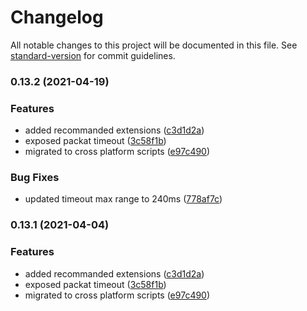 # Changelog

All notable changes to this project will be documented in this file. See [standard-version](https://github.com/conventional-changelog/standard-version) for commit guidelines.

### 0.13.2 (2021-04-19)


### Features

* added recommanded extensions ([c3d1d2a](https://github.com/bennymeg/MAS-JS-API/commit/c3d1d2a185a449f7df3c2d4e9b4609c14b48b929))
* exposed packat timeout ([3c58f1b](https://github.com/bennymeg/MAS-JS-API/commit/3c58f1bc33f77b20979be0224fdc2d624049eebc))
* migrated to cross platform scripts ([e97c490](https://github.com/bennymeg/MAS-JS-API/commit/e97c49092f3aa6c409b03c16be3c3c41cb83df03))


### Bug Fixes

* updated timeout max range to 240ms ([778af7c](https://github.com/bennymeg/MAS-JS-API/commit/778af7c1173a69cdeb361a97da63b9f20c7205b5))

### 0.13.1 (2021-04-04)


### Features

* added recommanded extensions ([c3d1d2a](https://github.com/bennymeg/MAS-JS-API/commit/c3d1d2a185a449f7df3c2d4e9b4609c14b48b929))
* exposed packat timeout ([3c58f1b](https://github.com/bennymeg/MAS-JS-API/commit/3c58f1bc33f77b20979be0224fdc2d624049eebc))
* migrated to cross platform scripts ([e97c490](https://github.com/bennymeg/MAS-JS-API/commit/e97c49092f3aa6c409b03c16be3c3c41cb83df03))

